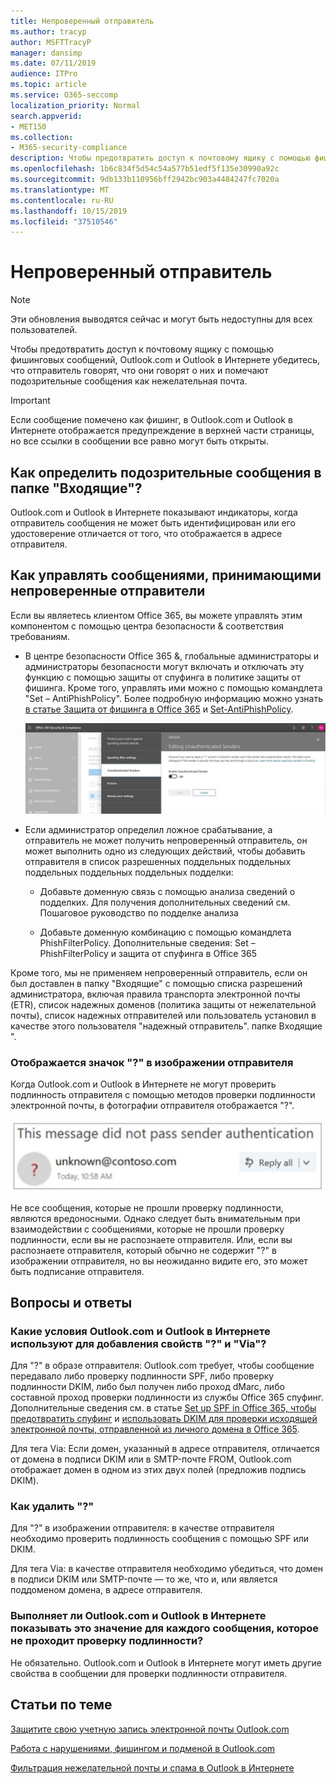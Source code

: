 ```yaml
---
title: Непроверенный отправитель
ms.author: tracyp
author: MSFTTracyP
manager: dansimp
ms.date: 07/11/2019
audience: ITPro
ms.topic: article
ms.service: O365-seccomp
localization_priority: Normal
search.appverid:
- MET150
ms.collection:
- M365-security-compliance
description: Чтобы предотвратить доступ к почтовому ящику с помощью фишинговых сообщений, Outlook.com и Outlook в Интернете убедитесь, что отправитель говорят, что они говорят о них и помечают подозрительные сообщения как нежелательная почта.
ms.openlocfilehash: 1b6c834f5d54c54a577b51edf5f135e30990a92c
ms.sourcegitcommit: 9db133b110956bff2942bc903a4484247fc7020a
ms.translationtype: MT
ms.contentlocale: ru-RU
ms.lasthandoff: 10/15/2019
ms.locfileid: "37510546"
---
```

# <a name="unverified-sender"></a>Непроверенный отправитель

> [!NOTE] 
> Эти обновления выводятся сейчас и могут быть недоступны для всех пользователей.

Чтобы предотвратить доступ к почтовому ящику с помощью фишинговых сообщений, Outlook.com и Outlook в Интернете убедитесь, что отправитель говорят, что они говорят о них и помечают подозрительные сообщения как нежелательная почта.

> [!IMPORTANT]
> Если сообщение помечено как фишинг, в Outlook.com и Outlook в Интернете отображается предупреждение в верхней части страницы, но все ссылки в сообщении все равно могут быть открыты.

## <a name="how-can-i-identify-a-suspicious-message-in-my-inbox"></a>Как определить подозрительные сообщения в папке "Входящие"?

Outlook.com и Outlook в Интернете показывают индикаторы, когда отправитель сообщения не может быть идентифицирован или его удостоверение отличается от того, что отображается в адресе отправителя.

## <a name="how-to-manage-which-messages-receive-the-unverified-sender-treatment"></a>Как управлять сообщениями, принимающими непроверенные отправители 

Если вы являетесь клиентом Office 365, вы можете управлять этим компонентом с помощью центра безопасности & соответствия требованиям. 

- В центре безопасности Office 365 &, глобальные администраторы и администраторы безопасности могут включать и отключать эту функцию с помощью защиты от спуфинга в политике защиты от фишинга. Кроме того, управлять ими можно с помощью командлета "Set – AntiPhishPolicy". Более подробную информацию можно узнать [в статье Защита от фишинга в Office 365](anti-phishing-protection.md) и [Set-AntiPhishPolicy](https://docs.microsoft.com/powershell/module/exchange/advanced-threat-protection/set-antiphishpolicy?view=exchange-ps).

    ![Изменение отправителя, не прошедшего проверку подлинности, в графическом интерфейсе.](../media/unverified-sender-article-editing-unauthenticated-senders.jpg)

- Если администратор определил ложное срабатывание, а отправитель не может получить непроверенный отправитель, он может выполнить одно из следующих действий, чтобы добавить отправителя в список разрешенных поддельных поддельных поддельных поддельных поддельных подделки:
        
    - Добавьте доменную связь с помощью анализа сведений о подделких. Для получения дополнительных сведений см. Пошаговое руководство по подделке анализа
                
    - Добавьте доменную комбинацию с помощью командлета PhishFilterPolicy. Дополнительные сведения: Set – PhishFilterPolicy и защита от спуфинга в Office 365

Кроме того, мы не применяем непроверенный отправитель, если он был доставлен в папку "Входящие" с помощью списка разрешений администратора, включая правила транспорта электронной почты (ETR), список надежных доменов (политика защиты от нежелательной почты), список надежных отправителей или пользователь установил в качестве этого пользователя "надежный отправитель". папке Входящие ".

### <a name="you-see-a--in-the-sender-image"></a>Отображается значок "?" в изображении отправителя

Когда Outlook.com и Outlook в Интернете не могут проверить подлинность отправителя с помощью методов проверки подлинности электронной почты, в фотографии отправителя отображается "?". 

![Сообщение не прошел проверку](../media/message-did-not-pass-verification.jpg)

Не все сообщения, которые не прошли проверку подлинности, являются вредоносными. Однако следует быть внимательным при взаимодействии с сообщениями, которые не прошли проверку подлинности, если вы не распознаете отправителя. Или, если вы распознаете отправителя, который обычно не содержит "?" в изображении отправителя, но вы неожиданно видите его, это может быть подписание отправителя.

## <a name="frequently-asked-questions"></a>Вопросы и ответы

### <a name="what-criteria-does-outlookcom-and-outlook-on-the-web-use-to-add-the--and-the-via-properties"></a>Какие условия Outlook.com и Outlook в Интернете используют для добавления свойств "?" и "Via"?

Для "?" в образе отправителя: Outlook.com требует, чтобы сообщение передавало либо проверку подлинности SPF, либо проверку подлинности DKIM, либо был получен либо проход dMarc, либо составной проход проверки подлинности из службы Office 365 спуфинг. Дополнительные сведения см. в статье [Set up SPF in Office 365, чтобы предотвратить спуфинг](set-up-spf-in-office-365-to-help-prevent-spoofing.md) и [использовать DKIM для проверки исходящей электронной почты, отправленной из личного домена в Office 365](use-dkim-to-validate-outbound-email.md).

Для тега Via: Если домен, указанный в адресе отправителя, отличается от домена в подписи DKIM или в SMTP-почте FROM, Outlook.com отображает домен в одном из этих двух полей (предложив подпись DKIM).

### <a name="how-do-i-remove-the-"></a>Как удалить "?"

Для "?" в изображении отправителя: в качестве отправителя необходимо проверить подлинность сообщения с помощью SPF или DKIM.

Для тега Via: в качестве отправителя необходимо убедиться, что домен в подписи DKIM или SMTP-почте — то же, что и, или является поддоменом домена, в адресе отправителя.

### <a name="does-outlookcom-and-outlook-on-the-web-show-this-for-every-message-that-doesnt-pass-authentication"></a>Выполняет ли Outlook.com и Outlook в Интернете показывать это значение для каждого сообщения, которое не проходит проверку подлинности?

Не обязательно. Outlook.com и Outlook в Интернете могут иметь другие свойства в сообщении для проверки подлинности отправителя.

## <a name="related-topics"></a>Статьи по теме

[Защитите свою учетную запись электронной почты Outlook.com](https://support.office.com/article/a4f20fc5-4307-4ece-8231-6d4d4bd8a9ba)

[Работа с нарушениями, фишингом и подменой в Outlook.com](https://support.office.com/article/0d882ea5-eedc-4bed-aebc-079ffa1105a3)

[Фильтрация нежелательной почты и спама в Outlook в Интернете](https://support.office.com/article/db786e79-54e2-40cc-904f-d89d57b7f41d)

